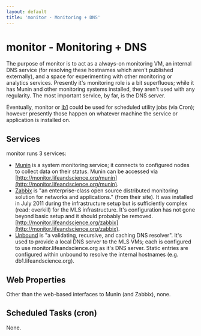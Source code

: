 ```yaml
---
layout: default
title: 'monitor - Monitoring + DNS'
---
```

# monitor - Monitoring + DNS #

The purpose of monitor is to act as a always-on monitoring VM, an internal DNS service (for resolving these hostnames which aren't published externally), and a space for experimenting with other monitoring or analytics services. Presently it's monitoring role is a bit superfluous; while it has Munin and other monitoring systems installed, they aren't used with any regularity. The most important service, by far, is the DNS server.

Eventually, monitor or [lb1](lb1.html) could be used for scheduled utility jobs (via Cron); however presently those happen on whatever machine the service or application is installed on.

## Services ##

monitor runs 3 services:

* [Munin](http://munin-monitoring.org/) is a system monitoring service; it connects to configured nodes to collect data on their status. Munin can be accessed via [http://monitor.lifeandscience.org/munin](http://monitor.lifeandscience.org/munin).
* [Zabbix](http://www.zabbix.com/) is "an enterprise-class open source distributed monitoring solution for networks and applications." (from their site). It was installed in July 2011 during the infrastructure setup but is sufficiently complex (read: overkill) for the MLS infrastructure. It's configuration has not gone beyond basic setup and it should probably be removed. [http://monitor.lifeandscience.org/zabbix](http://monitor.lifeandscience.org/zabbix).
* [Unbound](http://unbound.net/) is "a validating, recursive, and caching DNS resolver". It's used to provide a local DNS server to the MLS VMs; each is configured to use monitor.lifeandscience.org as it's DNS server. Static entries are configured within unbound to resolve the internal hostnames (e.g. db1.lifeandscience.org).

## Web Properties ##

Other than the web-based interfaces to Munin (and Zabbix), none.

## Scheduled Tasks (cron) ##

None.